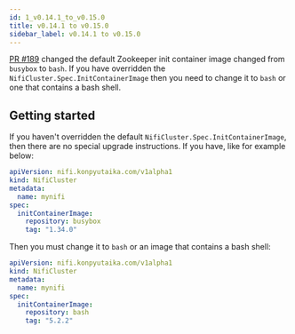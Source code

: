 ```yaml
---
id: 1_v0.14.1_to_v0.15.0
title: v0.14.1 to v0.15.0
sidebar_label: v0.14.1 to v0.15.0
---
```


[PR #189](https://github.com/konpyutaika/nifikop/pull/189) changed the default Zookeeper init container image changed from `busybox` to `bash`. If you have overridden the `NifiCluster.Spec.InitContainerImage` then you need to change it to `bash` or one that contains a bash shell.

## Getting started

If you haven't overridden the default `NifiCluster.Spec.InitContainerImage`, then there are no special upgrade instructions. If you have, like for example below:

```yaml
apiVersion: nifi.konpyutaika.com/v1alpha1
kind: NifiCluster
metadata:
  name: mynifi
spec:
  initContainerImage:
    repository: busybox
    tag: "1.34.0"
```

Then you must change it to `bash` or an image that contains a bash shell:

```yaml
apiVersion: nifi.konpyutaika.com/v1alpha1
kind: NifiCluster
metadata:
  name: mynifi
spec:
  initContainerImage:
    repository: bash
    tag: "5.2.2"
```